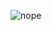 ![nope](https://user-images.githubusercontent.com/105745865/196279933-2feae36c-6493-406e-a8b3-795d31f51456.png)
